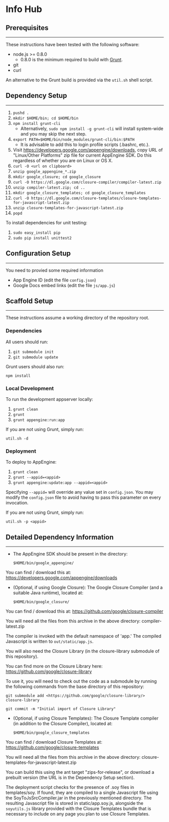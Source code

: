 # Info Hub

## Prerequisites
----
These instructions have been tested with the following software:

* node.js >= 0.8.0
    * 0.8.0 is the minimum required to build with [Grunt](http://gruntjs.com/).
* git
* curl

An alternative to the Grunt build is provided via the `util.sh` shell script.

## Dependency Setup
----
1.  `pushd .`
1.  `mkdir $HOME/bin; cd $HOME/bin`
1.  `npm install grunt-cli`
    * Alternatively, `sudo npm install -g grunt-cli` will install system-wide
      and you may skip the next step.
1.  `export PATH=$HOME/bin/node_modules/grunt-cli/bin:$PATH`
    * It is advisable to add this to login profile scripts (.bashrc, etc.).
1.  Visit <https://developers.google.com/appengine/downloads>, copy URL of
    "Linux/Other Platforms" zip file for current AppEngine SDK.  Do this
    regardless of whether you are on Linux or OS X.
1.  `curl -O <url on clipboard>`
1.  `unzip google_appengine_*.zip`
1.  `mkdir google_closure; cd google_closure`
1.  `curl -O https://dl.google.com/closure-compiler/compiler-latest.zip`
1.  `unzip compiler-latest.zip; cd ..`
1.  `mkdir google_closure_templates; cd google_closure_templates`
1.  `curl -O https://dl.google.com/closure-templates/closure-templates-for-javascript-latest.zip`
1.  `unzip closure-templates-for-javascript-latest.zip`
1.  `popd`

To install dependencies for unit testing:
1. `sudo easy_install pip`
1. `sudo pip install unittest2`

## Configuration Setup
----
You need to provied some required information

* App Engine ID (edit the file `config.json`)
* Google Docs embed links (edit the file `js/app.js`)

## Scaffold Setup
----
These instructions assume a working directory of the repository root.

### Dependencies

All users should run:

1. `git submodule init`
1. `git submodule update`

Grunt users should also run:

`npm install`

### Local Development
To run the development appserver locally:

1. `grunt clean`
1. `grunt`
1. `grunt appengine:run:app`

If you are not using Grunt, simply run:

`util.sh -d`

### Deployment
To deploy to AppEngine:

1. `grunt clean`
1. `grunt --appid=<appid>`
1. `grunt appengine:update:app --appid=<appid>`

Specifying `--appid=` will override any value set in `config.json`.  You may
modify the `config.json` file to avoid having to pass this parameter on
every invocation.

If you are not using Grunt, simply run:

`util.sh -p <appid>`


## Detailed Dependency Information
-------------
* The AppEngine SDK should be present in the directory:

   `$HOME/bin/google_appengine/`

You can find / download this at:
<https://developers.google.com/appengine/downloads>

* (Optional, if using Google Closure): The Google Closure Compiler (and a
  suitable Java runtime), located at:

  `$HOME/bin/google_closure/`

You can find / download this at:
  <https://github.com/google/closure-compiler>

You will need all the files from this archive in the above directory:
  compiler-latest.zip

The compiler is invoked with the default namespace of 'app.'  The compiled
Javascript is written to `out/static/app.js`.

You will also need the Closure Library (in the closure-library submodule of
this repository).

You can find more on the Closure Library here:
  <https://github.com/google/closure-library>

To use it, you will need to check out the code as a submodule by running the
following commands from the base directory of this repository:

  `git submodule add <https://github.com/google/closure-library/> closure-library`

  `git commit -m "Initial import of Closure Library"`

* (Optional, if using Closure Templates): The Closure Template compiler (in
  addition to the Closure Compiler), located at:

   `$HOME/bin/google_closure_templates`

You can find / download Closure Templates at:
  <https://github.com/google/closure-templates>

You will need all the files from this archive in the above directory:
  closure-templates-for-javascript-latest.zip

You can build this using the ant target "zips-for-release", or download a
prebuilt version (the URL is in the Dependency Setup section).

The deployment script checks for the presence of .soy files in templates/soy.
If found, they are compiled to a single Javascript file using the
SoyToJsSrcCompiler.jar in the previously mentioned directory.  The resulting
Javascript file is stored in static/app.soy.js, alongside the `soyutils.js`
library provided with the Closure Templates bundle that is necessary to include
on any page you plan to use Closure Templates.
